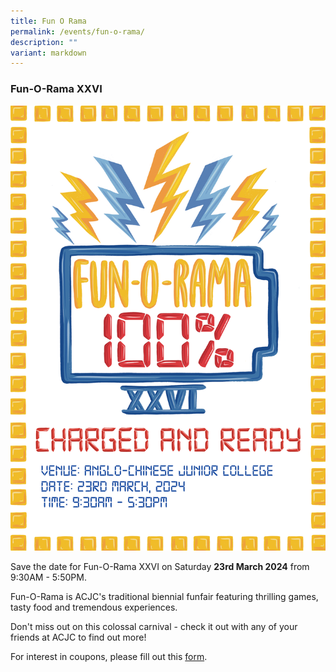 ```yaml
---
title: Fun O Rama
permalink: /events/fun-o-rama/
description: ""
variant: markdown
---
```

### Fun-O-Rama XXVI

![](/images/FOR%202024/for26_p.png)

Save the date for Fun-O-Rama XXVI on Saturday **23rd March 2024** from 9:30AM - 5:50PM.

Fun-O-Rama is ACJC's traditional biennial funfair featuring thrilling games, tasty food and tremendous experiences.

Don't miss out on this colossal carnival - check it out with any of your friends at ACJC to find out more!

For interest in coupons, please fill out this [form](https://form.gov.sg/funoramaxxvi).